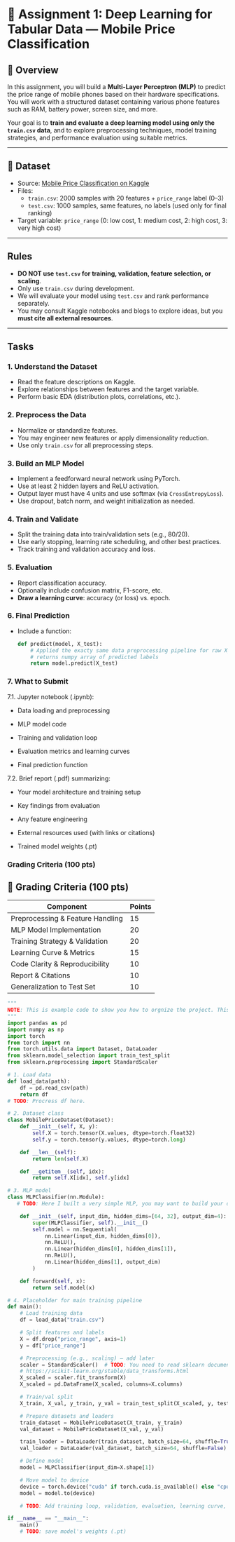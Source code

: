 # 🧠 Assignment 1: Deep Learning for Tabular Data — Mobile Price Classification

## 📌 Overview

In this assignment, you will build a **Multi-Layer Perceptron (MLP)** to predict the price range of mobile phones based on their hardware specifications. You will work with a structured dataset containing various phone features such as RAM, battery power, screen size, and more.

Your goal is to **train and evaluate a deep learning model using only the `train.csv` data**, and to explore preprocessing techniques, model training strategies, and performance evaluation using suitable metrics.

---

## 📂 Dataset

- Source: [Mobile Price Classification on Kaggle](https://www.kaggle.com/datasets/iabhishekofficial/mobile-price-classification)
- Files:
  - `train.csv`: 2000 samples with 20 features + `price_range` label (0–3)
  - `test.csv`: 1000 samples, same features, no labels (used only for final ranking)
- Target variable: `price_range` (0: low cost, 1: medium cost, 2: high cost, 3: very high cost)

---

## Rules

- **DO NOT use `test.csv` for training, validation, feature selection, or scaling**.
- Only use `train.csv` during development.
- We will evaluate your model using `test.csv` and rank performance separately.
- You may consult Kaggle notebooks and blogs to explore ideas, but you **must cite all external resources**.

---

## Tasks

### 1. Understand the Dataset
- Read the feature descriptions on Kaggle.
- Explore relationships between features and the target variable.
- Perform basic EDA (distribution plots, correlations, etc.).

### 2. Preprocess the Data
- Normalize or standardize features.
- You may engineer new features or apply dimensionality reduction.
- Use only `train.csv` for all preprocessing steps.

### 3. Build an MLP Model
- Implement a feedforward neural network using PyTorch.
- Use at least 2 hidden layers and ReLU activation.
- Output layer must have 4 units and use softmax (via `CrossEntropyLoss`).
- Use dropout, batch norm, and weight initialization as needed.

### 4. Train and Validate
- Split the training data into train/validation sets (e.g., 80/20).
- Use early stopping, learning rate scheduling, and other best practices.
- Track training and validation accuracy and loss.

### 5. Evaluation
- Report classification accuracy.
- Optionally include confusion matrix, F1-score, etc.
- **Draw a learning curve**: accuracy (or loss) vs. epoch.

### 6. Final Prediction
- Include a function:
  ```python
  def predict(model, X_test):
      # Applied the exacty same data preprocessing pipeline for raw X_test to get X_test
      # returns numpy array of predicted labels
      return model.predict(X_test)
   ```

### 7. What to Submit
7.1. Jupyter notebook (.ipynb):

* Data loading and preprocessing

* MLP model code

* Training and validation loop

* Evaluation metrics and learning curves

* Final prediction function

7.2. Brief report (.pdf) summarizing:

* Your model architecture and training setup

* Key findings from evaluation

* Any feature engineering

* External resources used (with links or citations)

* Trained model weights (.pt)

### Grading Criteria (100 pts)
## 🏁 Grading Criteria (100 pts)

| Component                         | Points |
|----------------------------------|--------|
| Preprocessing & Feature Handling | 15     |
| MLP Model Implementation         | 20     |
| Training Strategy & Validation   | 20     |
| Learning Curve & Metrics         | 15     |
| Code Clarity & Reproducibility   | 10     |
| Report & Citations               | 10     |
| Generalization to Test Set       | 10     |

```python
"""
NOTE: This is example code to show you how to orgnize the project. This code does not contain feature propressing.
"""
import pandas as pd
import numpy as np
import torch
from torch import nn
from torch.utils.data import Dataset, DataLoader
from sklearn.model_selection import train_test_split
from sklearn.preprocessing import StandardScaler

# 1. Load data
def load_data(path):
    df = pd.read_csv(path)
    return df
# TODO: Procress df here.

# 2. Dataset class
class MobilePriceDataset(Dataset):
    def __init__(self, X, y):
        self.X = torch.tensor(X.values, dtype=torch.float32)
        self.y = torch.tensor(y.values, dtype=torch.long)

    def __len__(self):
        return len(self.X)

    def __getitem__(self, idx):
        return self.X[idx], self.y[idx]

# 3. MLP model
class MLPClassifier(nn.Module):
   # TODO: Here I built a very simple MLP, you may want to build your own model.

    def __init__(self, input_dim, hidden_dims=[64, 32], output_dim=4):
        super(MLPClassifier, self).__init__()
        self.model = nn.Sequential(
            nn.Linear(input_dim, hidden_dims[0]),
            nn.ReLU(),
            nn.Linear(hidden_dims[0], hidden_dims[1]),
            nn.ReLU(),
            nn.Linear(hidden_dims[1], output_dim)
        )

    def forward(self, x):
        return self.model(x)

# 4. Placeholder for main training pipeline
def main():
    # Load training data
    df = load_data("train.csv")

    # Split features and labels
    X = df.drop("price_range", axis=1)
    y = df["price_range"]

    # Preprocessing (e.g., scaling) — add later
    scaler = StandardScaler()  # TODO: You need to read sklearn document. 
    # https://scikit-learn.org/stable/data_transforms.html
    X_scaled = scaler.fit_transform(X)
    X_scaled = pd.DataFrame(X_scaled, columns=X.columns)

    # Train/val split
    X_train, X_val, y_train, y_val = train_test_split(X_scaled, y, test_size=0.2, random_state=42)

    # Prepare datasets and loaders
    train_dataset = MobilePriceDataset(X_train, y_train)
    val_dataset = MobilePriceDataset(X_val, y_val)

    train_loader = DataLoader(train_dataset, batch_size=64, shuffle=True)
    val_loader = DataLoader(val_dataset, batch_size=64, shuffle=False)

    # Define model
    model = MLPClassifier(input_dim=X.shape[1])

    # Move model to device
    device = torch.device("cuda" if torch.cuda.is_available() else "cpu")
    model = model.to(device)

    # TODO: Add training loop, validation, evaluation, learning curve, etc.

if __name__ == "__main__":
    main()
    # TODO: save model's weights (.pt)
```